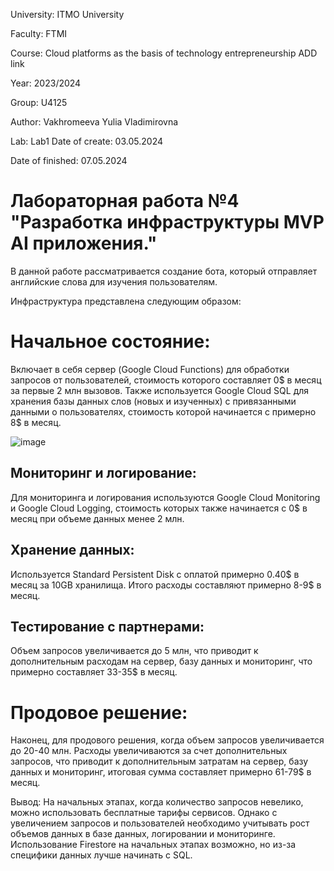 University: ITMO University 

Faculty: FTMI

Course: Cloud platforms as the basis of technology entrepreneurship ADD link 

Year: 2023/2024 

Group: U4125 

Author: Vakhromeeva Yulia Vladimirovna

Lab: Lab1 Date of create: 03.05.2024 

Date of finished: 07.05.2024

# Лабораторная работа №4 "Разработка инфраструктуры MVP AI приложения."
В данной работе рассматривается создание бота, который отправляет английские слова для изучения пользователям.

Инфраструктура представлена следующим образом:



# Начальное состояние: 
Включает в себя сервер (Google Cloud Functions) для обработки запросов от пользователей, стоимость которого составляет 0$ в месяц за первые 2 млн вызовов. Также используется Google Cloud SQL для хранения базы данных слов (новых и изученных) с привязанными данными о пользователях, стоимость которой начинается с примерно 8$ в месяц.

![image](https://github.com/Yuliagkk/2023_2024-cloud-platforms-as-the-basis-of-technology-entrepreneurship-u4125-vakhromeeva_u_v/assets/166257005/6028e15d-27ad-4912-9921-a269e627418f)

## Мониторинг и логирование: 

Для мониторинга и логирования используются Google Cloud Monitoring и Google Cloud Logging, стоимость которых также начинается с 0$ в месяц при объеме данных менее 2 млн.

## Хранение данных:
Используется Standard Persistent Disk с оплатой примерно 0.40$ в месяц за 10GB хранилища.
Итого расходы составляют примерно 8-9$ в месяц.


## Тестирование с партнерами: 

Объем запросов увеличивается до 5 млн, что приводит к дополнительным расходам на сервер, базу данных и мониторинг, что примерно составляет 33-35$ в месяц.

# Продовое решение: 
Наконец, для продового решения, когда объем запросов увеличивается до 20-40 млн.
Расходы увеличиваются за счет дополнительных запросов, что приводит к дополнительным затратам на сервер, базу данных и мониторинг, итоговая сумма составляет примерно 61-79$ в месяц.

Вывод: На начальных этапах, когда количество запросов невелико, можно использовать бесплатные тарифы сервисов. Однако с увеличением запросов и пользователей необходимо учитывать рост объемов данных в базе данных, логировании и мониторинге. Использование Firestore на начальных этапах возможно, но из-за специфики данных лучше начинать с SQL.
